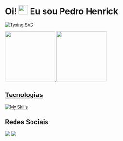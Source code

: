 <h1>Oi! <img height="30em" src="https://media.giphy.com/media/hvRJCLFzcasrR4ia7z/giphy.gif"/>  Eu sou Pedro Henrick</h1>

[![Typing SVG](https://readme-typing-svg.herokuapp.com?lines=Desenvolvedor+Web)](https://git.io/typing-svg)

<div>
  <a href="https://github.com/pedrohenrick777">
  <img height="165em" src="https://github-readme-stats.vercel.app/api?username=pedrohenrick777&show_icons=true&theme=material-palenight&include_all_commits=true&count_private=true"/>
  <img height="165em" src="https://github-readme-stats.vercel.app/api/top-langs/?username=pedrohenrick777&theme=material-palenight&layout=compact&langs_count=16"/>
</div>
 
## Tecnologias
![My Skills](https://skillicons.dev/icons?i=vuejs,python,js,html,css,django,flask,postgres,docker)
  
## Redes Sociais
 
<div> 
  <a href="https://instagram.com/_henriq4k" target="_blank"><img src="https://img.shields.io/badge/-Instagram-%23E4405F?style=for-the-badge&logo=instagram&logoColor=white" target="_blank"></a>
  <a href="https://www.linkedin.com/in/pedrohenrick777" target="_blank"><img src="https://img.shields.io/badge/-LinkedIn-%230077B5?style=for-the-badge&logo=linkedin&logoColor=white" target="_blank"></a> 
</div>
